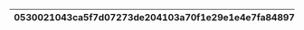 |0530021043ca5f7d07273de204103a70f1e29e1e4e7fa84897850ca91e75e1cf|b3f72a0d81f465e51521f530983187cc41702c80509d648ea8341d2a281b877f|2f1fe1e2b89526b643956d46b211e9db99da9a0f6741981ae05ad7cb9753b79e|4c6b8e02e0d9f8304b90ab7da452ce1afc27fd99c9abc3bca277e0c06aec6167|dd1fb37838f9373e06f01b777c914959e73b96aed5879def3f857bff1c51d151|a95cfd88b42bcfc9ec7aed10c6ae9340b7b6e144f6f3975beb8d3714b9934e06|2292f6c58bbc08827daeaf9998e1298ea85c9419aeeb5a4f794a269244b451f1|fe614456fecf64fc1955ef21fde9c4ca22bfdb153f57d25fa1c5af97f942d5b4|b77313366af28be55f2cd0b05f3d434c4417d3570ab00efd2df83204189fdec2|ce17111ef3ec63b687bac9bd8bdd510f9b821fe3ce510b680a836fe1da8f88cd|2469fd1a7b58e48322dc3f0a90ca30bb8d42f78d200304990060416dc31b08b2|
| --- | --- | --- | --- | --- | --- | --- | --- | --- | --- | --- |